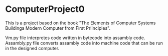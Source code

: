 # ComputerProject0
This is a project based on the book "The Elements of Computer Systems Buildinga Modern Computer from First Priinciples".

Vm.py file interpretes code written in bytecode into assambly code.
Assambly.py file converts assambly code into machine code that can be run in the designed computer.
